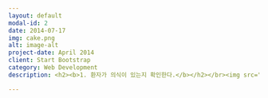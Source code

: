 ```yaml
---
layout: default
modal-id: 2
date: 2014-07-17
img: cake.png
alt: image-alt
project-date: April 2014
client: Start Bootstrap
category: Web Development
description: <h2><b>1. 환자가 의식이 있는지 확인한다.</b></h2></br><img src="http://www.kacpr.org/image/illust/1_img1.gif"></br>주위의 안전을 확인하고 환자에게 다가가서, "괜찮으세요?" 하고 큰 소리로 물어보며 환자의 의식을 확인한다. 눈으로 훑으면서 호흡이 있는지도 확인한다.</br>외상이 의심된다면 절대로 흔들지 말 것.</br>경추나 척추를 다쳤을 경우 흔들면 2차 손상을 일으킬 수 있다.</br><h2><b>2. 주변에 있는 사람에게 환자의 상태를 알리고 119에 신고할 것을 요청한다.</b></h2><img src="http://www.kacpr.org/image/illust/1_img2.gif"></br>이 때 주변인에게 손가락으로 찌르는 제스처와 함께 눈을 맞추어야 하며 특히 단호한 목소리로 "청바지에 빨간 티 입으신 분!"하는 식으로 확실하게 지목하여야 한다. 그렇지 않으면 군중심리와 방관자 효과로 인해 책임감이 분산되어 아무도 신고를 안 하는 상황이 일어날 수 있다.</br>장소가 규모가 큰 역이나 공항 등인 경우 AED가 비치되어 있을 수 있으니 한 사람에게는 신고를, 다른 사람에게는 AED를 가지고고 올 것을 요청한다.</br><h2><b>3. 흉부압박을 실시한다.</b></h2><img src="http://www.kacpr.org/image/illust/1_img3.gif"></br>한쪽 손등 위에 다른 쪽 손바닥을 얹어 깍지를 끼고 아래쪽 손가락을 위로 젖힌 상태에서 아래쪽 손바닥의 가장 밑 부분으로 환자의 양쪽 가슴 중앙지점,을 4~5cm 깊이 위치를 분당 100회 이상의 속도로 30회 압박한다.</br>두 팔을 굽히지 않게 곧게 펴서 지면과 수직이 되도록 하여, 팔 힘이 아닌 모든 체중을 실어 박력 있게 누른다. 영화나 드라마에서 나오는 것처럼 조물조물하면 안 되며 사람을 압축 내지는 눌러 죽일 기세로 눌러야 한다. 그리고 압박 사이에는 환자의 흉부가 이전 모양으로 돌아올 수 있도록 압박한 팔을 충분히 위로 들어올려 주어야 한다. 이 때 손을 가슴에서 떼지 않도록 한다. 흉부압박을 중단하는 시간은 10초를 넘기면 안 된다.</br>ㄱ.엎드린 환자의 경우 바닥에 눕힐 때 환자가 외상이 있음이 의심된다면 두 사람 이상의 도움을 받아 환자의 머리와 목과 몸이 통나무처럼 일자가 되도록 동시에 눕히도록 한다.</br>ㄴ.환자의 옷이 심폐소생술에 방해가 되는 종류일 경우(단추나 브레지어등) 안전을 위해서 제거하는것이 좋다. 물론 그럴여유가 없다면 생략해도 상관없지만 찰과상등의 외상을 입힐 가능성이 있다.</br><h2><b>4. 2회의 인공호흡을 실시한다.</h2></b></br><img src="http://www.kacpr.org/image/illust/1_img4.gif"></br>이마를 눌러 젖히고 턱을 손가락으로 받쳐드는 자세를 취한다. 1초에 걸쳐서 숨을 들여넣어야 하면 숨을 넣어주면서 가슴이 올라가는지 확인해야 된다. 입은 동그랗게 오므리고 불어넣어야 된다. </br>ㄱ.너무 세게 불어넣으면 기흉이 생길 수 있다.</br>ㄴ.경험이 없고 경황도 없는 일반인은 생략해도 된다.</br>실제로 미국이나 영국 같은 선진국에서는 인공호흡을 배제한 CPR을 보급하고 있고 인공호흡으로 인한 부작용도 존재하니 명심하도록 하자.</br><h2><b>5. 이후 30회의 흉부압박과 2회의 인공호흡을 반복한다.</h2><b></br><img src="http://www.kacpr.org/image/illust/1_img5.gif"></br>환자의 자발적인 호흡이 돌아오거나, 구급대원이 현장에 도착해서 환자를 인계받을 때까지 실시한다. <b>절대로 '구급차가 도착할 때까지'가 아니다.</b></br><h2><b>6. 회복</h2></b></br><img src="http://www.kacpr.org/image/illust/1_img6.gif"></br>환자가 안정화 단계에 접어들었다. 구급대원이 현장에 도착할 때 까지 환자의 추이를 살펴본다.!

---
```

